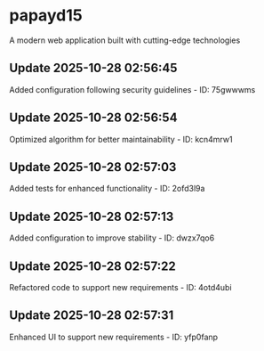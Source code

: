 # papayd15
A modern web application built with cutting-edge technologies

## Update 2025-10-28 02:56:45
Added configuration following security guidelines - ID: 75gwwwms


## Update 2025-10-28 02:56:54
Optimized algorithm for better maintainability - ID: kcn4mrw1


## Update 2025-10-28 02:57:03
Added tests for enhanced functionality - ID: 2ofd3l9a


## Update 2025-10-28 02:57:13
Added configuration to improve stability - ID: dwzx7qo6


## Update 2025-10-28 02:57:22
Refactored code to support new requirements - ID: 4otd4ubi


## Update 2025-10-28 02:57:31
Enhanced UI to support new requirements - ID: yfp0fanp

